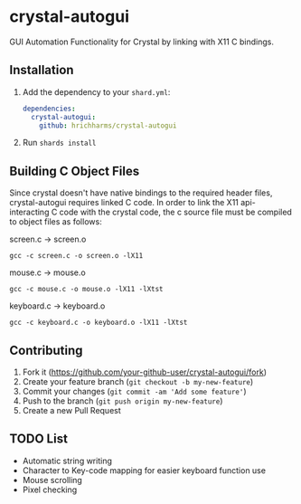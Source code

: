 # crystal-autogui

GUI Automation Functionality for Crystal by linking with X11 C bindings.

## Installation

1. Add the dependency to your `shard.yml`:

   ```yaml
   dependencies:
     crystal-autogui:
       github: hrichharms/crystal-autogui
   ```

2. Run `shards install`

## Building C Object Files
Since crystal doesn't have native bindings to the required header files, crystal-autogui requires linked C code. In order to link the X11 api-interacting C code with the crystal code, the c source file must be compiled to object files as follows:


screen.c -> screen.o

`gcc -c screen.c -o screen.o -lX11`


mouse.c -> mouse.o

`gcc -c mouse.c -o mouse.o -lX11 -lXtst`


keyboard.c -> keyboard.o

`gcc -c keyboard.c -o keyboard.o -lX11 -lXtst`

## Contributing

1. Fork it (<https://github.com/your-github-user/crystal-autogui/fork>)
2. Create your feature branch (`git checkout -b my-new-feature`)
3. Commit your changes (`git commit -am 'Add some feature'`)
4. Push to the branch (`git push origin my-new-feature`)
5. Create a new Pull Request

## TODO List
- Automatic string writing
- Character to Key-code mapping for easier keyboard function use
- Mouse scrolling
- Pixel checking
